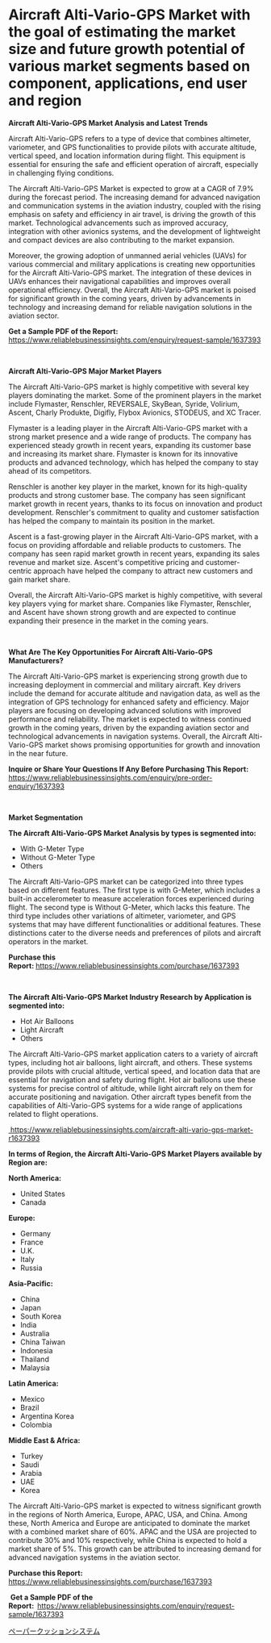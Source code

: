 <p><h1>Aircraft Alti-Vario-GPS Market with the goal of estimating the market size and future growth potential of various market segments based on component, applications, end user and region</h1></p><p><strong>Aircraft Alti-Vario-GPS Market Analysis and Latest Trends</strong></p>
<p><p>Aircraft Alti-Vario-GPS refers to a type of device that combines altimeter, variometer, and GPS functionalities to provide pilots with accurate altitude, vertical speed, and location information during flight. This equipment is essential for ensuring the safe and efficient operation of aircraft, especially in challenging flying conditions.</p><p>The Aircraft Alti-Vario-GPS Market is expected to grow at a CAGR of 7.9% during the forecast period. The increasing demand for advanced navigation and communication systems in the aviation industry, coupled with the rising emphasis on safety and efficiency in air travel, is driving the growth of this market. Technological advancements such as improved accuracy, integration with other avionics systems, and the development of lightweight and compact devices are also contributing to the market expansion.</p><p>Moreover, the growing adoption of unmanned aerial vehicles (UAVs) for various commercial and military applications is creating new opportunities for the Aircraft Alti-Vario-GPS market. The integration of these devices in UAVs enhances their navigational capabilities and improves overall operational efficiency. Overall, the Aircraft Alti-Vario-GPS market is poised for significant growth in the coming years, driven by advancements in technology and increasing demand for reliable navigation solutions in the aviation sector.</p></p>
<p><strong>Get a Sample PDF of the Report:&nbsp;</strong> <a href="https://www.reliablebusinessinsights.com/enquiry/request-sample/1637393">https://www.reliablebusinessinsights.com/enquiry/request-sample/1637393</a></p>
<p>&nbsp;</p>
<p><strong>Aircraft Alti-Vario-GPS Major Market Players</strong></p>
<p><p>The Aircraft Alti-Vario-GPS market is highly competitive with several key players dominating the market. Some of the prominent players in the market include Flymaster, Renschler, REVERSALE, SkyBean, Syride, Volirium, Ascent, Charly Produkte, Digifly, Flybox Avionics, STODEUS, and XC Tracer.</p><p>Flymaster is a leading player in the Aircraft Alti-Vario-GPS market with a strong market presence and a wide range of products. The company has experienced steady growth in recent years, expanding its customer base and increasing its market share. Flymaster is known for its innovative products and advanced technology, which has helped the company to stay ahead of its competitors.</p><p>Renschler is another key player in the market, known for its high-quality products and strong customer base. The company has seen significant market growth in recent years, thanks to its focus on innovation and product development. Renschler's commitment to quality and customer satisfaction has helped the company to maintain its position in the market.</p><p>Ascent is a fast-growing player in the Aircraft Alti-Vario-GPS market, with a focus on providing affordable and reliable products to customers. The company has seen rapid market growth in recent years, expanding its sales revenue and market size. Ascent's competitive pricing and customer-centric approach have helped the company to attract new customers and gain market share.</p><p>Overall, the Aircraft Alti-Vario-GPS market is highly competitive, with several key players vying for market share. Companies like Flymaster, Renschler, and Ascent have shown strong growth and are expected to continue expanding their presence in the market in the coming years.</p></p>
<p>&nbsp;</p>
<p><strong>What Are The Key Opportunities For Aircraft Alti-Vario-GPS Manufacturers?</strong></p>
<p><p>The Aircraft Alti-Vario-GPS market is experiencing strong growth due to increasing deployment in commercial and military aircraft. Key drivers include the demand for accurate altitude and navigation data, as well as the integration of GPS technology for enhanced safety and efficiency. Major players are focusing on developing advanced solutions with improved performance and reliability. The market is expected to witness continued growth in the coming years, driven by the expanding aviation sector and technological advancements in navigation systems. Overall, the Aircraft Alti-Vario-GPS market shows promising opportunities for growth and innovation in the near future.</p></p>
<p><strong>Inquire or Share Your Questions If Any Before Purchasing This Report:</strong> <a href="https://www.reliablebusinessinsights.com/enquiry/pre-order-enquiry/1637393">https://www.reliablebusinessinsights.com/enquiry/pre-order-enquiry/1637393</a></p>
<p>&nbsp;</p>
<p><strong>Market Segmentation</strong></p>
<p><strong>The Aircraft Alti-Vario-GPS Market Analysis by types is segmented into:</strong></p>
<p><ul><li>With G-Meter Type</li><li>Without G-Meter Type</li><li>Others</li></ul></p>
<p><p>The Aircraft Alti-Vario-GPS market can be categorized into three types based on different features. The first type is with G-Meter, which includes a built-in accelerometer to measure acceleration forces experienced during flight. The second type is Without G-Meter, which lacks this feature. The third type includes other variations of altimeter, variometer, and GPS systems that may have different functionalities or additional features. These distinctions cater to the diverse needs and preferences of pilots and aircraft operators in the market.</p></p>
<p><strong>Purchase this Report:&nbsp;</strong><a href="https://www.reliablebusinessinsights.com/purchase/1637393">https://www.reliablebusinessinsights.com/purchase/1637393</a></p>
<p>&nbsp;</p>
<p><strong>The Aircraft Alti-Vario-GPS Market Industry Research by Application is segmented into:</strong></p>
<p><ul><li>Hot Air Balloons</li><li>Light Aircraft</li><li>Others</li></ul></p>
<p><p>The Aircraft Alti-Vario-GPS market application caters to a variety of aircraft types, including hot air balloons, light aircraft, and others. These systems provide pilots with crucial altitude, vertical speed, and location data that are essential for navigation and safety during flight. Hot air balloons use these systems for precise control of altitude, while light aircraft rely on them for accurate positioning and navigation. Other aircraft types benefit from the capabilities of Alti-Vario-GPS systems for a wide range of applications related to flight operations.</p></p>
<p><a href="https://www.reliablebusinessinsights.com/aircraft-alti-vario-gps-market-r1637393">&nbsp;https://www.reliablebusinessinsights.com/aircraft-alti-vario-gps-market-r1637393</a></p>
<p><strong>In terms of Region, the Aircraft Alti-Vario-GPS Market Players available by Region are:</strong></p>
<p>
    <p> <strong> North America: </strong>
        <ul>
            <li>United States</li>
            <li>Canada</li>
        </ul>
        </p> 
    <p> <strong> Europe: </strong>
        <ul>
            <li>Germany</li>
            <li>France</li>
            <li>U.K.</li>
            <li>Italy</li>
            <li>Russia</li>
        </ul>
        </p> 
    <p> <strong> Asia-Pacific: </strong>
        <ul>
            <li>China</li>
            <li>Japan</li>
            <li>South Korea</li>
            <li>India</li>
            <li>Australia</li>
            <li>China Taiwan</li>
            <li>Indonesia</li>
            <li>Thailand</li>
            <li>Malaysia</li>
        </ul>
        </p> 
    <p> <strong> Latin America: </strong>
        <ul>
            <li>Mexico</li>
            <li>Brazil</li>
            <li>Argentina Korea</li>
            <li>Colombia</li>
        </ul>
        </p> 
    <p> <strong> Middle East & Africa: </strong>
        <ul>
            <li>Turkey</li>
            <li>Saudi</li>
            <li>Arabia</li>
            <li>UAE</li>
            <li>Korea</li>
        </ul>
    </p>
    </p>
<p><p>The Aircraft Alti-Vario-GPS market is expected to witness significant growth in the regions of North America, Europe, APAC, USA, and China. Among these, North America and Europe are anticipated to dominate the market with a combined market share of 60%. APAC and the USA are projected to contribute 30% and 10% respectively, while China is expected to hold a market share of 5%. This growth can be attributed to increasing demand for advanced navigation systems in the aviation sector.</p></p>
<p><strong>Purchase this Report: </strong><a href="https://www.reliablebusinessinsights.com/purchase/1637393">https://www.reliablebusinessinsights.com/purchase/1637393</a></p>
<p>&nbsp;<strong>Get a Sample PDF of the Report:&nbsp;&nbsp;</strong><a href="https://www.reliablebusinessinsights.com/enquiry/request-sample/1637393">https://www.reliablebusinessinsights.com/enquiry/request-sample/1637393</a></p>
<p><strong></strong></p>
<p><p><a href="https://github.com/sghwr779811674/Market-Research-Report-List-3/blob/main/2261588125103.md">ペーパークッションシステム</a></p></p>